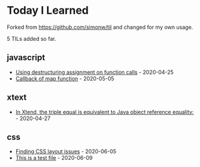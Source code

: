 # Today I Learned

Forked from https://github.com/simonw/til and changed for my own usage.

<!-- count starts -->5<!-- count ends --> TILs added so far.

<!-- index starts -->
## javascript

* [Using destructuring assignment on function calls](https://github.com/vinicius0197/til/blob/master/javascript/using-destructuring-assignment.md) - 2020-04-25
* [Callback of map function](https://github.com/vinicius0197/til/blob/master/javascript/callback-of-map-function.md) - 2020-05-05

## xtext

* [In Xtend, the triple equal is equivalent to Java object reference equality:](https://github.com/vinicius0197/til/blob/master/xtext/object-reference-xtend.md) - 2020-04-27

## css

* [Finding CSS layout issues](https://github.com/vinicius0197/til/blob/master/css/finding-css-layout-issues.md) - 2020-06-05
* [This is a test file](https://github.com/vinicius0197/til/blob/master/css/test.md) - 2020-06-09
<!-- index ends -->
